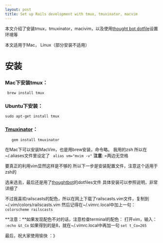 ```yaml
---
layout: post
title: Set up Rails development with tmux, tmuxinator, macvim
---
```

本文介绍了安装tmux，tmuxinator，macivim，以及使用[thought bot dotfile](https://github.com/dotfiles)设置环境等
<!--more-->

本文适用于Mac， Linux（部分安装不适用）

安装
===

### Mac下安装tmux：
` brew install tmux`

### Ubuntu下安装：
`sudo apt-get install tmux`

### [Tmuxinator](https://github.com/tmuxinator/tmuxinator)：
```
   gem install tmuxinator
```
在Mac下可以安装MacVim，也是用brew安装，命令略。
我用的zsh
所以在~/.aliases文件里设定了
` alias vm="mvim -v"`
**注意**: =两边无空格

要真正的利用vim显然这样是不够的
所以下一步是安装配置文件，注意这个适用于zsh的

选来选去，最后还是用了[thoughtbot](https://github.com/thoughtbot/dotfiles)的dotfiles文件
具体安装可以参照说明，非常详细了

不过我喜欢railscasts的配色，所以在网上下载了railscasts.vim文件，复制到~/.vim/colors/railscasts.vim
然后记得在~/.vimrc.local中加上一句：
` colorscheme railscasts`

**注意：**如果发现配色不对的话，注意检查terminal的配色：
打开vim，输入：
` :echo &t_Co`
如果得到的是8，就在~/.vimrc.local中再加一句
`set t_Co=265`

最后，祝大家使用愉快 ：》


